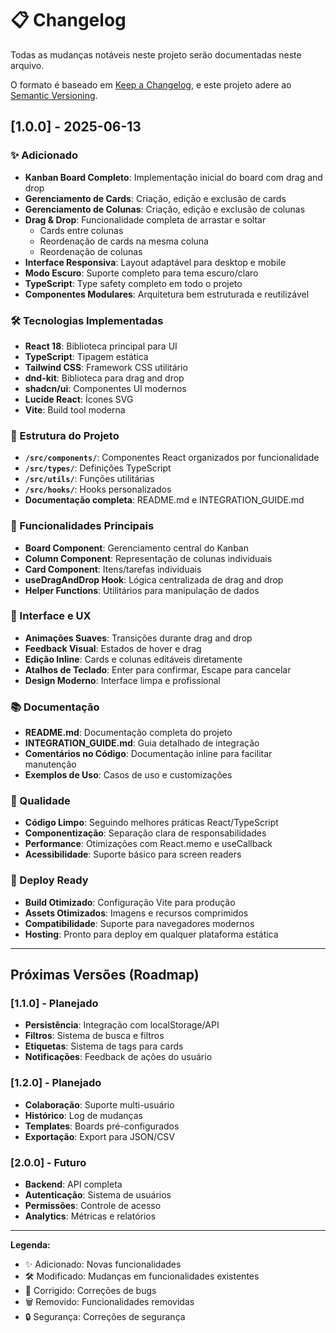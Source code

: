 # 📋 Changelog

Todas as mudanças notáveis neste projeto serão documentadas neste arquivo.

O formato é baseado em [Keep a Changelog](https://keepachangelog.com/pt-BR/1.0.0/),
e este projeto adere ao [Semantic Versioning](https://semver.org/lang/pt-BR/).

## [1.0.0] - 2025-06-13

### ✨ Adicionado
- **Kanban Board Completo**: Implementação inicial do board com drag and drop
- **Gerenciamento de Cards**: Criação, edição e exclusão de cards
- **Gerenciamento de Colunas**: Criação, edição e exclusão de colunas
- **Drag & Drop**: Funcionalidade completa de arrastar e soltar
  - Cards entre colunas
  - Reordenação de cards na mesma coluna
  - Reordenação de colunas
- **Interface Responsiva**: Layout adaptável para desktop e mobile
- **Modo Escuro**: Suporte completo para tema escuro/claro
- **TypeScript**: Type safety completo em todo o projeto
- **Componentes Modulares**: Arquitetura bem estruturada e reutilizável

### 🛠️ Tecnologias Implementadas
- **React 18**: Biblioteca principal para UI
- **TypeScript**: Tipagem estática
- **Tailwind CSS**: Framework CSS utilitário
- **dnd-kit**: Biblioteca para drag and drop
- **shadcn/ui**: Componentes UI modernos
- **Lucide React**: Ícones SVG
- **Vite**: Build tool moderna

### 📁 Estrutura do Projeto
- **`/src/components/`**: Componentes React organizados por funcionalidade
- **`/src/types/`**: Definições TypeScript
- **`/src/utils/`**: Funções utilitárias
- **`/src/hooks/`**: Hooks personalizados
- **Documentação completa**: README.md e INTEGRATION_GUIDE.md

### 🎯 Funcionalidades Principais
- **Board Component**: Gerenciamento central do Kanban
- **Column Component**: Representação de colunas individuais
- **Card Component**: Itens/tarefas individuais
- **useDragAndDrop Hook**: Lógica centralizada de drag and drop
- **Helper Functions**: Utilitários para manipulação de dados

### 🎨 Interface e UX
- **Animações Suaves**: Transições durante drag and drop
- **Feedback Visual**: Estados de hover e drag
- **Edição Inline**: Cards e colunas editáveis diretamente
- **Atalhos de Teclado**: Enter para confirmar, Escape para cancelar
- **Design Moderno**: Interface limpa e profissional

### 📚 Documentação
- **README.md**: Documentação completa do projeto
- **INTEGRATION_GUIDE.md**: Guia detalhado de integração
- **Comentários no Código**: Documentação inline para facilitar manutenção
- **Exemplos de Uso**: Casos de uso e customizações

### 🧪 Qualidade
- **Código Limpo**: Seguindo melhores práticas React/TypeScript
- **Componentização**: Separação clara de responsabilidades
- **Performance**: Otimizações com React.memo e useCallback
- **Acessibilidade**: Suporte básico para screen readers

### 🚀 Deploy Ready
- **Build Otimizado**: Configuração Vite para produção
- **Assets Otimizados**: Imagens e recursos comprimidos
- **Compatibilidade**: Suporte para navegadores modernos
- **Hosting**: Pronto para deploy em qualquer plataforma estática

---

## Próximas Versões (Roadmap)

### [1.1.0] - Planejado
- **Persistência**: Integração com localStorage/API
- **Filtros**: Sistema de busca e filtros
- **Etiquetas**: Sistema de tags para cards
- **Notificações**: Feedback de ações do usuário

### [1.2.0] - Planejado  
- **Colaboração**: Suporte multi-usuário
- **Histórico**: Log de mudanças
- **Templates**: Boards pré-configurados
- **Exportação**: Export para JSON/CSV

### [2.0.0] - Futuro
- **Backend**: API completa
- **Autenticação**: Sistema de usuários
- **Permissões**: Controle de acesso
- **Analytics**: Métricas e relatórios

---

**Legenda:**
- ✨ Adicionado: Novas funcionalidades
- 🛠️ Modificado: Mudanças em funcionalidades existentes
- 🐛 Corrigido: Correções de bugs
- 🗑️ Removido: Funcionalidades removidas
- 🔒 Segurança: Correções de segurança

